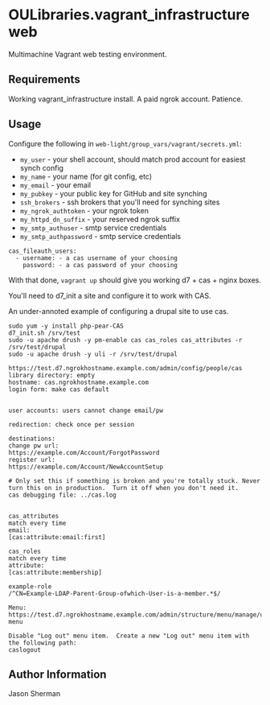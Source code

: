 OULibraries.vagrant_infrastructure web
=========

Multimachine Vagrant web testing environment.

Requirements
------------

Working vagrant_infrastructure install. A paid ngrok account.  Patience.

Usage
-----

Configure the following in `web-light/group_vars/vagrant/secrets.yml`:

* `my_user` - your shell account, should match prod account for easiest synch config
* `my_name` - your name (for git config, etc)
* `my_email` - your email
* `my_pubkey` - your public key for GitHub and site synching
* `ssh_brokers` - ssh brokers that you'll need for synching sites
* `my_ngrok_authtoken` - your ngrok token
* `my_httpd_dn_suffix` - your reserved ngrok suffix
* `my_smtp_authuser` - smtp service credentials
* `my_smtp_authpassword` - smtp service credentials
```
cas_fileauth_users:
  - username: - a cas username of your choosing
    password: - a cas password of your choosing
```

With that done, `vagrant up` should give you working d7 + cas + nginx boxes.

You'll need to d7_init a site and configure it to work with CAS.

An under-annoted example of configuring a drupal site to use cas.


```
sudo yum -y install php-pear-CAS
d7_init.sh /srv/test
sudo -u apache drush -y pm-enable cas cas_roles cas_attributes -r /srv/test/drupal
sudo -u apache drush -y uli -r /srv/test/drupal

https://test.d7.ngrokhostname.example.com/admin/config/people/cas
library directory: empty
hostname: cas.ngrokhostname.example.com
login form: make cas default


user accounts: users cannot change email/pw

redirection: check once per session

destinations:
change pw url:
https://example.com/Account/ForgotPassword
register url:
https://example.com/Account/NewAccountSetup

# Only set this if something is broken and you're totally stuck. Never turn this on in production.  Turn it off when you don't need it.
cas debugging file: ../cas.log


cas_attributes
match every time
email:
[cas:attribute:email:first]

cas_roles
match every time
attribute:
[cas:attribute:membership]

example-role
/^CN=Example-LDAP-Parent-Group-ofwhich-User-is-a-member.*$/

Menu:
https://test.d7.ngrokhostname.example.com/admin/structure/menu/manage/user-menu

Disable "Log out" menu item.  Create a new "Log out" menu item with the following path:
caslogout
```


Author Information
------------------

Jason Sherman
